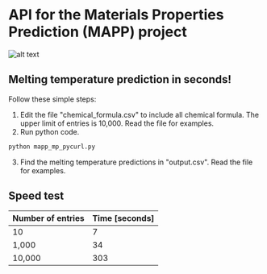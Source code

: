 # API for the Materials Properties Prediction (MAPP) project

![alt text](https://github.com/qjhong/mapp_api/blob/c4ce2cd77af756e3e75c363d89594347a9181d1a/MAPP.png "MAPP")

## Melting temperature prediction in seconds!

Follow these simple steps:
1. Edit the file "chemical_formula.csv" to include all chemical formula. The upper limit of entries is 10,000. Read the file for examples.
2. Run python code.
```python
python mapp_mp_pycurl.py
```
3. Find the melting temperature predictions in "output.csv". Read the file for examples.

## Speed test

Number of entries                          |Time [seconds]                         |
-------------------------------|-----------------------------|
10                            |7         |
1,000                           |34         |
10,000|303|
